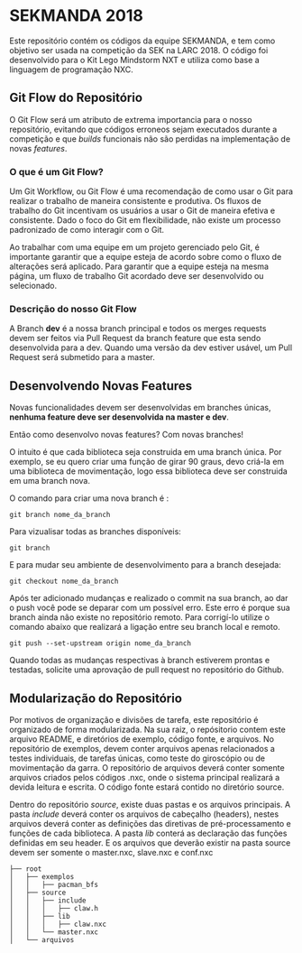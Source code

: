 # SEKMANDA 2018

Este repositório contém os códigos da equipe SEKMANDA, e tem como objetivo ser usada na competição da SEK na LARC 2018. O código foi desenvolvido para o Kit Lego Mindstorm NXT e utiliza como base a linguagem de programação NXC.

## Git Flow do Repositório

O Git Flow será um atributo de extrema importancia para o nosso repositório, evitando que códigos erroneos sejam executados durante a competição e que _builds_ funcionais não são perdidas na implementação de novas _features_.

### O que é um Git Flow?

Um Git Workflow, ou Git Flow é uma recomendação de como usar o Git para realizar o trabalho de maneira consistente e produtiva. Os fluxos de trabalho do Git incentivam os usuários a usar o Git de maneira efetiva e consistente. Dado o foco do Git em flexibilidade, não existe um processo padronizado de como interagir com o Git.

Ao trabalhar com uma equipe em um projeto gerenciado pelo Git, é importante garantir que a equipe esteja de acordo sobre como o fluxo de alterações será aplicado. Para garantir que a equipe esteja na mesma página, um fluxo de trabalho Git acordado deve ser desenvolvido ou selecionado.

### Descrição do nosso Git Flow

A Branch **dev** é a nossa branch principal e todos os merges requests devem ser feitos via Pull Request da branch feature que esta sendo desenvolvida para a dev. Quando uma versão da dev estiver usável, um Pull Request será submetido para a master.

## Desenvolvendo Novas Features

Novas funcionalidades devem ser desenvolvidas em branches únicas, **nenhuma feature deve ser desenvolvida na master e dev**.

Então como desenvolvo novas features? Com novas branches!

O intuito é que cada biblioteca seja construida em uma branch única. Por exemplo, se eu quero criar uma função de girar 90 graus, devo criá-la em uma biblioteca de movimentação, logo essa biblioteca deve ser construida em uma branch nova.

O comando para criar uma nova branch é :

```git
git branch nome_da_branch
```

Para vizualisar todas as branches disponíveis:

```git
git branch
```

E para mudar seu ambiente de desenvolvimento para a branch desejada:
```git
git checkout nome_da_branch
````

Após ter adicionado mudanças e realizado o commit na sua branch, ao dar o push você pode se deparar com um possível erro. Este erro é porque sua branch ainda não existe no repositório remoto. Para corrigí-lo utilize o comando abaixo que realizará a ligação entre seu branch local e remoto.
````git
git push --set-upstream origin nome_da_branch
````

Quando todas as mudanças respectivas à branch estiverem prontas e testadas, solicite uma aprovação de pull request no repositório do Github.

## Modularização do Repositório

Por motivos de organização e divisões de tarefa, este repositório é organizado de forma modularizada. Na sua raiz, o repósitorio contem este arquivo README, e diretórios de exemplo, código fonte, e arquivos. No repositório de exemplos, devem conter arquivos apenas relacionados a testes individuais, de tarefas únicas, como teste do giroscópio ou de movimentação da garra. O repositório de arquivos deverá conter somente arquivos criados pelos códigos .nxc, onde o sistema principal realizará a devida leitura e escrita. O código fonte estará contido no diretório source.

Dentro do repositório _source_, existe duas pastas e os arquivos principais. A pasta _include_ deverá conter os arquivos de cabeçalho (headers), nestes arquivos deverá conter as definições das diretivas de pré-processamento e funções de cada biblioteca. A pasta _lib_ conterá as declaração das funções definidas em seu header. E os arquivos que deverão existir na pasta source devem ser somente o master.nxc, slave.nxc e conf.nxc

```
├── root
│   ├── exemplos
│   │   ├── pacman_bfs
│   ├── source
│   │   ├── include
│   │   │   ├── claw.h
│   │   ├── lib
│   │   │   ├── claw.nxc
│   │   └── master.nxc
│   └── arquivos
```
